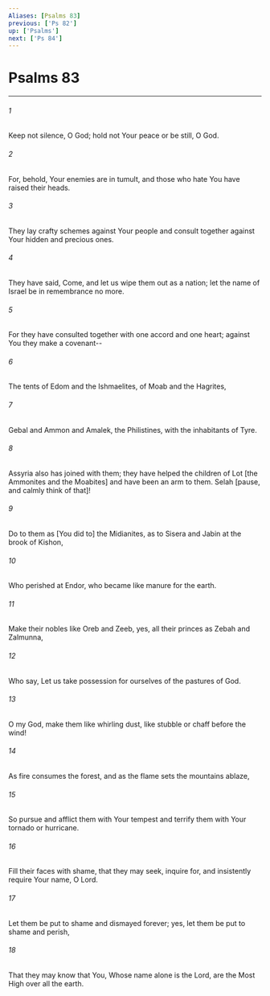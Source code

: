 ```yaml
---
Aliases: [Psalms 83]
previous: ['Ps 82']
up: ['Psalms']
next: ['Ps 84']
---
```

# Psalms 83

***














###### 1 






Keep not silence, O God; hold not Your peace or be still, O God. 













###### 2 






For, behold, Your enemies are in tumult, and those who hate You have raised their heads. 













###### 3 






They lay crafty schemes against Your people and consult together against Your hidden and precious ones. 













###### 4 






They have said, Come, and let us wipe them out as a nation; let the name of Israel be in remembrance no more. 













###### 5 






For they have consulted together with one accord and one heart; against You they make a covenant-- 













###### 6 






The tents of Edom and the Ishmaelites, of Moab and the Hagrites, 













###### 7 






Gebal and Ammon and Amalek, the Philistines, with the inhabitants of Tyre. 













###### 8 






Assyria also has joined with them; they have helped the children of Lot [the Ammonites and the Moabites] and have been an arm to them. Selah [pause, and calmly think of that]! 













###### 9 






Do to them as [You did to] the Midianites, as to Sisera and Jabin at the brook of Kishon, 













###### 10 






Who perished at Endor, who became like manure for the earth. 













###### 11 






Make their nobles like Oreb and Zeeb, yes, all their princes as Zebah and Zalmunna, 













###### 12 






Who say, Let us take possession for ourselves of the pastures of God. 













###### 13 






O my God, make them like whirling dust, like stubble or chaff before the wind! 













###### 14 






As fire consumes the forest, and as the flame sets the mountains ablaze, 













###### 15 






So pursue and afflict them with Your tempest and terrify them with Your tornado or hurricane. 













###### 16 






Fill their faces with shame, that they may seek, inquire for, and insistently require Your name, O Lord. 













###### 17 






Let them be put to shame and dismayed forever; yes, let them be put to shame and perish, 













###### 18 






That they may know that You, Whose name alone is the Lord, are the Most High over all the earth.
